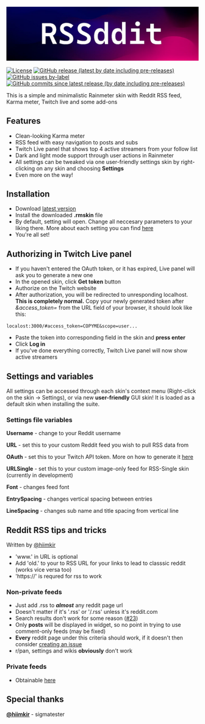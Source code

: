 <!-- # RSSddit
 -->
![Title](img/header.jpg)

[![License](https://img.shields.io/badge/license-CC%20BY--NC--SA%204.0-important)](https://github.com/SmileyDrag0n/RSSddit/blob/master/LICENSE) [![GitHub release (latest by date including pre-releases)](https://img.shields.io/github/v/release/SmileyDrag0n/RSSddit?include_prereleases)](https://github.com/SmileyDrag0n/RSSddit/releases) [![GitHub issues by-label](https://img.shields.io/github/issues/SmileyDrag0n/RSSddit/bug)](https://github.com/SmileyDrag0n/RSSddit/issues?q=is%3Aissue+is%3Aopen+label%3Abug) [![GitHub commits since latest release (by date including pre-releases)](https://img.shields.io/github/commits-since/SmileyDrag0n/RSSddit/latest?include_prereleases)](https://github.com/SmileyDrag0n/RSSddit/commits)

This is a simple and minimalistic Rainmeter skin with Reddit RSS feed, Karma meter, Twitch live and some add-ons

## Features

- Clean-looking Karma meter
- RSS feed with easy navigation to posts and subs
- Twitch Live panel that shows top 4 active streamers from your follow list
- Dark and light mode support through user actions in Rainmeter
- All settings can be tweaked via one user-friendly settings skin by right-clicking on any skin and choosing **Settings**
- Even more on the way!

## Installation

- Download [latest version](https://github.com/SmileyDrag0n/RSSddit/releases)
- Install the downloaded **.rmskin** file
- By default, setting will open. Change all neccesary parameters to your liking there. More about each setting you can find [here](https://github.com/SmileyDrag0n/RSSddit#settings-and-variables)
- You're all set!

## Authorizing in Twitch Live panel

- If you haven't entered the OAuth token, or it has expired, Live panel will ask you to generate a new one
- In the opened skin, click **Get token** button
- Authorize on the Twitch website
- After authorization, you will be redirected to unresponding localhost. **This is completely normal.** Copy your newly generated token after *&access_token=* from the URL field of your browser, it should look like this:

```url
localost:3000/#access_token=COPYME&scope=user...
```

- Paste the token into corresponding field in the skin and **press enter**
- Click **Log in**
- If you've done everything correctly, Twitch Live panel will now show active streamers

## Settings and variables

All settings can be accessed through each skin's context menu (Right-click on the skin -> Settings), or via new **user-friendly** GUI skin! It is loaded as a default skin when installing the suite.

### Settings file variables

**Username** - change to your Reddit username

**URL** - set this to your custom Reddit feed you wish to pull RSS data from

**OAuth** - set this to your Twitch API token. More on how to generate it [here](https://github.com/SmileyDrag0n/RSSddit#authorizing-in-twitch-live-panel)

**URLSingle** - set this to your custom image-only feed for RSS-Single skin (currently in development)

**Font** - changes feed font

**EntrySpacing** - changes vertical spacing between entries

**LineSpacing** - changes sub name and title spacing from vertical line

## Reddit RSS tips and tricks

Written by [@hiimkir](https://github.com/hiimkir)

- 'www.' in URL is optional
- Add 'old.' to your to RSS URL for your links to lead to classsic reddit (works vice versa too)
- 'https://' is requred for rss to work

### Non-private feeds

- Just add .rss to ***almost*** any reddit page url
- Doesn't matter if it's '.rss' or '/.rss' unless it's reddit.com
- Search results don't work for some reason ([#23](https://github.com/SmileyDrag0n/RSSddit/issues/23))
- Only **posts** will be displayed in widget, so no point in trying to use comment-only feeds (may be fixed)
- **Every** reddit page under this criteria should work, if it doesn't then consider [creating an issue](https://github.com/SmileyDrag0n/RSSddit)
- r/pan, settings and wikis **obviously** don't work

### Private feeds

- Obtainable [here](https://reddit.com/prefs/feeds/)

## Special thanks

**[@hiimkir](https://github.com/hiimkir)** - sigmatester
